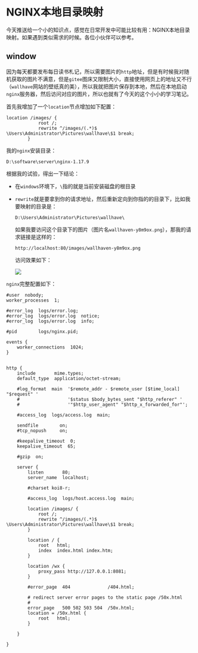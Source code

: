 # NGINX本地目录映射

今天推送给一个小的知识点，感觉在日常开发中可能比较有用：NGINX本地目录映射。如果遇到类似需求的时候。各位小伙伴可以参考。

## window

因为每天都要发布每日读书札记，所以需要图片的`http`地址，但是有时候我对随机获取的图片不满意，但是`gitee`图床又限制大小，直接使用网页上的地址又不行（`wallhave`网站的壁纸真的美），所以我就把图片保存到本地，然后在本地启动`nginx`服务器，然后访问对应的图片，所以也就有了今天的这个小小的学习笔记。

首先我增加了一个`location`节点增加如下配置：

```nginx
location /images/ {
			root /;
			rewrite ^/images/(.*)$ \Users\Administrator\Pictures\wallhave\$1 break;
        }
```

我的`nginx`安装目录：

```
D:\software\server\nginx-1.17.9
```

根据我的试验，得出一下结论：

- 在`windows`环境下，`\`指的就是当前安装磁盘的根目录

- `rewrite`就是要拿到你的请求地址，然后重新定向到你指的的目录下，比如我要映射的目录是：

  ```
  D:\Users\Administrator\Pictures\wallhave\
  ```

  如果我要访问这个目录下的图片（图片名`wallhaven-y8m9ox.png`），那我的请求链接是这样的：

  ```
  http://localhost:80/images/wallhaven-y8m9ox.png
  ```

  访问效果如下：
  
  ![](https://syske-pic-bed.oss-cn-hangzhou.aliyuncs.com/imgs/20210225203822.png)

 `nginx`完整配置如下：

```nginx
#user  nobody;
worker_processes  1;

#error_log  logs/error.log;
#error_log  logs/error.log  notice;
#error_log  logs/error.log  info;

#pid        logs/nginx.pid;

events {
    worker_connections  1024;
}


http {
    include       mime.types;
    default_type  application/octet-stream;

    #log_format  main  '$remote_addr - $remote_user [$time_local] "$request" '
    #                  '$status $body_bytes_sent "$http_referer" '
    #                  '"$http_user_agent" "$http_x_forwarded_for"';

    #access_log  logs/access.log  main;

    sendfile        on;
    #tcp_nopush     on;

    #keepalive_timeout  0;
    keepalive_timeout  65;

    #gzip  on;

    server {
        listen       80;
        server_name  localhost;

        #charset koi8-r;

        #access_log  logs/host.access.log  main;
        
        location /images/ {
			root /;
			rewrite ^/images/(.*)$ \Users\Administrator\Pictures\wallhave\$1 break;
        }

        location / {
            root   html;
            index  index.html index.htm;
        }
        
        location /wx {
            proxy_pass http://127.0.0.1:8081;
        }

        #error_page  404              /404.html;

        # redirect server error pages to the static page /50x.html
        #
        error_page   500 502 503 504  /50x.html;
        location = /50x.html {
            root   html;
        }
   
    }

}
```

